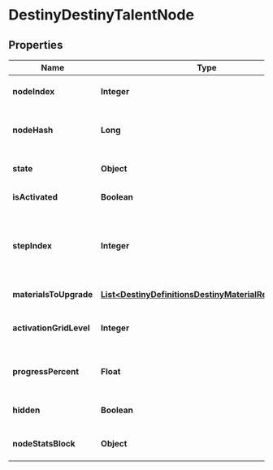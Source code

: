 
# DestinyDestinyTalentNode

## Properties
Name | Type | Description | Notes
------------ | ------------- | ------------- | -------------
**nodeIndex** | **Integer** | The index of the Talent Node being referred to (an index into DestinyTalentGridDefinition.nodes[]). CONTENT VERSION DEPENDENT. |  [optional]
**nodeHash** | **Long** | The hash of the Talent Node being referred to (in DestinyTalentGridDefinition.nodes). Deceptively CONTENT VERSION DEPENDENT. We have no guarantee of the hash&#39;s immutability between content versions. |  [optional]
**state** | **Object** | An DestinyTalentNodeState enum value indicating the node&#39;s state: whether it can be activated or swapped, and why not if neither can be performed. |  [optional]
**isActivated** | **Boolean** | If true, the node is activated: it&#39;s current step then provides its benefits. |  [optional]
**stepIndex** | **Integer** | The currently relevant Step for the node. It is this step that has rendering data for the node and the benefits that are provided if the node is activated. (the actual rules for benefits provided are extremely complicated in theory, but with how Talent Grids are being used in Destiny 2 you don&#39;t have to worry about a lot of those old Destiny 1 rules.) This is an index into: DestinyTalentGridDefinition.nodes[nodeIndex].steps[stepIndex] |  [optional]
**materialsToUpgrade** | [**List&lt;DestinyDefinitionsDestinyMaterialRequirement&gt;**](DestinyDefinitionsDestinyMaterialRequirement.md) | If the node has material requirements to be activated, this is the list of those requirements. |  [optional]
**activationGridLevel** | **Integer** | The progression level required on the Talent Grid in order to be able to activate this talent node. Talent Grids have their own Progression - similar to Character Level, but in this case it is experience related to the item itself. |  [optional]
**progressPercent** | **Float** | If you want to show a progress bar or circle for how close this talent node is to being activate-able, this is the percentage to show. It follows the node&#39;s underlying rules about when the progress bar should first show up, and when it should be filled. |  [optional]
**hidden** | **Boolean** | Whether or not the talent node is actually visible in the game&#39;s UI. Whether you want to show it in your own UI is up to you! I&#39;m not gonna tell you who to sock it to. |  [optional]
**nodeStatsBlock** | **Object** | This property has some history. A talent grid can provide stats on both the item it&#39;s related to and the character equipping the item. This returns data about those stat bonuses. |  [optional]



